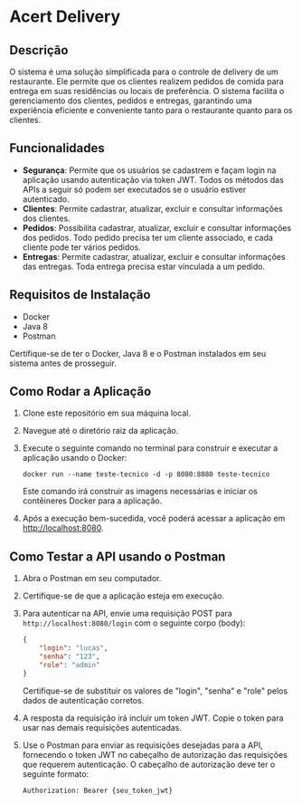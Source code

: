 # Acert Delivery

## Descrição
O sistema é uma solução simplificada para o controle de delivery de um restaurante. Ele permite que os clientes realizem pedidos de comida para entrega em suas residências ou locais de preferência. O sistema facilita o gerenciamento dos clientes, pedidos e entregas, garantindo uma experiência eficiente e conveniente tanto para o restaurante quanto para os clientes.

## Funcionalidades
- **Segurança**: Permite que os usuários se cadastrem e façam login na aplicação usando autenticação via token JWT. Todos os métodos das APIs a seguir só podem ser executados se o usuário estiver autenticado.
- **Clientes**: Permite cadastrar, atualizar, excluir e consultar informações dos clientes.
- **Pedidos**: Possibilita cadastrar, atualizar, excluir e consultar informações dos pedidos. Todo pedido precisa ter um cliente associado, e cada cliente pode ter vários pedidos.
- **Entregas**: Permite cadastrar, atualizar, excluir e consultar informações das entregas. Toda entrega precisa estar vinculada a um pedido.


## Requisitos de Instalação
- Docker
- Java 8
- Postman

Certifique-se de ter o Docker, Java 8 e o Postman instalados em seu sistema antes de prosseguir.

## Como Rodar a Aplicação
1. Clone este repositório em sua máquina local.
2. Navegue até o diretório raiz da aplicação.
3. Execute o seguinte comando no terminal para construir e executar a aplicação usando o Docker:
   ```
   docker run --name teste-tecnico -d -p 8080:8080 teste-tecnico
   ```
   Este comando irá construir as imagens necessárias e iniciar os contêineres Docker para a aplicação.

4. Após a execução bem-sucedida, você poderá acessar a aplicação em [http://localhost:8080](http://localhost:8080).


## Como Testar a API usando o Postman
1. Abra o Postman em seu computador.
2. Certifique-se de que a aplicação esteja em execução.
3. Para autenticar na API, envie uma requisição POST para `http://localhost:8080/login` com o seguinte corpo (body):
   ```json
   {
       "login": "lucas",
       "senha": "123",
       "role": "admin"
   }
   ```
   Certifique-se de substituir os valores de "login", "senha" e "role" pelos dados de autenticação corretos.

4. A resposta da requisição irá incluir um token JWT. Copie o token para usar nas demais requisições autenticadas.

5. Use o Postman para enviar as requisições desejadas para a API, fornecendo o token JWT no cabeçalho de autorização das requisições que requerem autenticação. O cabeçalho de autorização deve ter o seguinte formato:
   ```
   Authorization: Bearer {seu_token_jwt}
   ```
